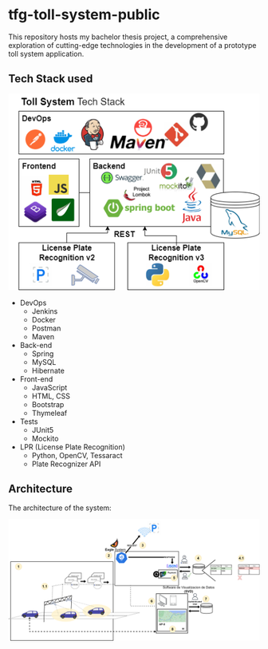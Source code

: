 # tfg-toll-system-public
This repository hosts my bachelor thesis project, a comprehensive exploration of cutting-edge technologies in the development of a prototype toll system application.

## Tech Stack used

![Tech stack](thesis/tech_stack_toll.png)

- DevOps
  - Jenkins
  - Docker
  - Postman
  - Maven
- Back-end
  - Spring
  - MySQL
  - Hibernate
- Front-end
  - JavaScript
  - HTML, CSS
  - Bootstrap
  - Thymeleaf
- Tests
  - JUnit5
  - Mockito
- LPR (License Plate Recognition)
  - Python, OpenCV, Tessaract
  - Plate Recognizer API
 
## Architecture
The architecture of the system:

![Architecture](thesis/1-flow_of_data.png)
